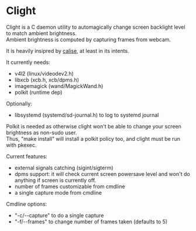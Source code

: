 # Clight

Clight is a C daemon utility to automagically change screen backlight level to match ambient brightness.  
Ambient brightness is computed by capturing frames from webcam.

It is heavily insipred by [calise](http://calise.sourceforge.net/wordpress/), at least in its intents.

It currently needs:  
* v4l2 (linux/videodev2.h)
* libxcb (xcb.h, xcb/dpms.h)
* imagemagick (wand/MagickWand.h)
* polkit (runtime dep)

Optionally:  
* libsystemd (systemd/sd-journal.h) to log to systemd journal
 
Polkit is needed as otherwise clight won't be able to change your screen brightness as non-sudo user.  
Thus, "make install" will install a polkit policy too, and clight must be run with pkexec.

Current features:
* external signals catching (sigint/sigterm)
* dpms support: it will check current screen powersave level and won't do anything if screen is currently off.
* number of frames customizable from cmdline
* a single capture mode from cmdline

Cmdline options:
* "-c/--capture" to do a single capture
* "-f/--frames" to change number of frames taken (defaults to 5)
